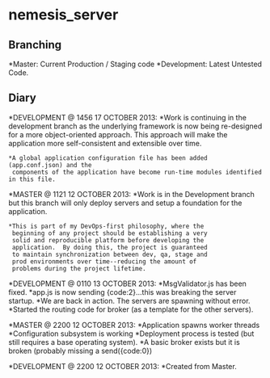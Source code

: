 nemesis_server
==============

Branching
--------------------------------------------------------------------------------------
*Master: Current Production / Staging code
*Development: Latest Untested Code.

Diary
--------------------------------------------------------------------------------------

*DEVELOPMENT @ 1456 17 OCTOBER 2013:
	*Work is continuing in the development branch as the underlying framework is 
	 now being re-designed for a more object-oriented approach.  This approach will
	 make the application more self-consistent and extensible over time.
	 
	*A global application configuration file has been added (app.conf.json) and the 
	 components of the application have become run-time modules identified in this file.

*MASTER @ 1121 12 OCTOBER 2013:
	*Work is in the Development branch but this branch will
	 only deploy servers and setup a foundation for the 
	 application.

  	*This is part of my DevOps-first philosophy, where the 
  	 beginning of any project should be establishing a very
  	 solid and reproducible platform before developing the 
  	 application.  By doing this, the project is guaranteed
  	 to maintain synchronization between dev, qa, stage and
  	 prod environments over time--reducing the amount of 
  	 problems during the project lifetime.

*DEVELOPMENT @ 0110 13 OCTOBER 2013:
	*MsgValidator.js has been fixed.
	*app.js is now sending {code:2}...this was breaking the server startup.
	*We are back in action.  The servers are spawning without error.
	*Started the routing code for broker (as a template for the other servers).

*MASTER @ 2200 12 OCTOBER 2013:
	*Application spawns worker threads
	*Configuration subsystem is working
	*Deployment process is tested (but still requires a base operating system).
	*A basic broker exists but it is broken (probably missing a send({code:0})
	
*DEVELOPMENT @ 2200 12 OCTOBER 2013:
	*Created from Master.



